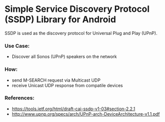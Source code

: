 # Simple Service Discovery Protocol (SSDP) Library for Android
SSDP is used as the discovery protocol for Universal Plug and Play (UPnP).

### Use Case:
* Discover all Sonos (UPnP) speakers on the network

### How:
* send M-SEARCH request via Multicast UDP
* receive Unicast UDP response from compatile devices

### References:
* https://tools.ietf.org/html/draft-cai-ssdp-v1-03#section-2.2.1
* http://www.upnp.org/specs/arch/UPnP-arch-DeviceArchitecture-v1.1.pdf
